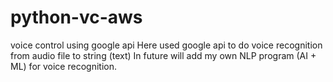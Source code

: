 # python-vc-aws
voice control using google api
Here used google api to do voice recognition from audio file to string (text)
In future will add my own NLP program (AI + ML) for voice recognition.

